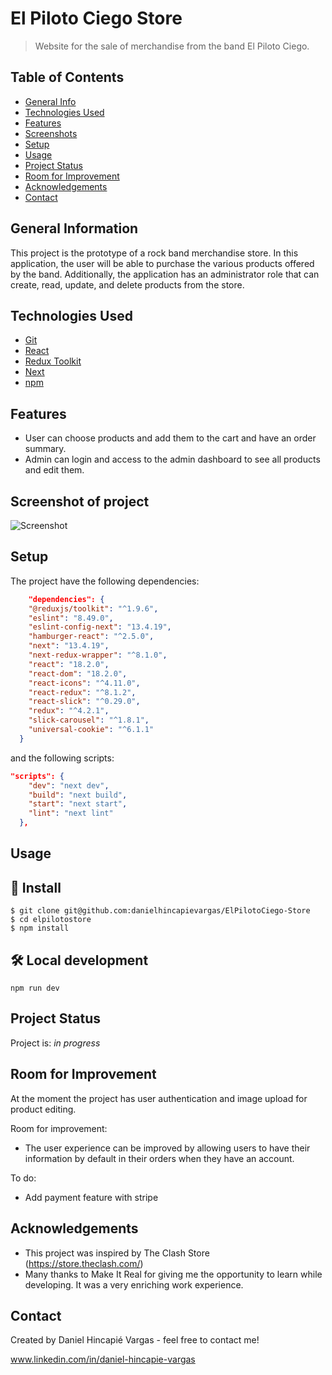 # El Piloto Ciego Store
> Website for the sale of merchandise from the band El Piloto Ciego.

## Table of Contents
* [General Info](#general-information)
* [Technologies Used](#technologies-used)
* [Features](#features)
* [Screenshots](#screenshots)
* [Setup](#setup)
* [Usage](#usage)
* [Project Status](#project-status)
* [Room for Improvement](#room-for-improvement)
* [Acknowledgements](#acknowledgements)
* [Contact](#contact)



## General Information

This project is the prototype of a rock band merchandise store. In this application, the user will be able to purchase the various products offered by the band. Additionally, the application has an administrator role that can create, read, update, and delete products from the store.


## Technologies Used
- [Git](https://git-scm.com/downloads)
- [React](https://es.react.dev/)
- [Redux Toolkit](https://redux-toolkit.js.org/)
- [Next](https://nextjs.org/)
- [npm](https://www.npmjs.com/)


## Features

- User can choose products and add them to the cart and have an order summary.
- Admin can login and access to the admin dashboard to see all products and edit them.


## Screenshot of project

<p {align="center"}>
  <img src="https://media.giphy.com/media/v1.Y2lkPTc5MGI3NjExdG52eWp1OW9waXlwZGZwaWcxN2g3MDFzNzZpcWN0N3NuZzFnZGw5dSZlcD12MV9pbnRlcm5hbF9naWZfYnlfaWQmY3Q9Zw/iOcoHKyPMGdDpge38R/giphy.gif" alt="Screenshot"/>
  </p>


## Setup
The project have the following dependencies:

```json
    "dependencies": {
    "@reduxjs/toolkit": "^1.9.6",
    "eslint": "8.49.0",
    "eslint-config-next": "13.4.19",
    "hamburger-react": "^2.5.0",
    "next": "13.4.19",
    "next-redux-wrapper": "^8.1.0",
    "react": "18.2.0",
    "react-dom": "18.2.0",
    "react-icons": "^4.11.0",
    "react-redux": "^8.1.2",
    "react-slick": "^0.29.0",
    "redux": "^4.2.1",
    "slick-carousel": "^1.8.1",
    "universal-cookie": "^6.1.1"
  }
```
and the following scripts:

```json
"scripts": {
    "dev": "next dev",
    "build": "next build",
    "start": "next start",
    "lint": "next lint"
  },
```


## Usage

## 🔧 Install 

    $ git clone git@github.com:danielhincapievargas/ElPilotoCiego-Store
    $ cd elpilotostore
    $ npm install
    
## 🛠️ Local development

    npm run dev


## Project Status
Project is: _in progress_ 


## Room for Improvement
At the moment the project has user authentication and image upload for product editing.

Room for improvement:
- The user experience can be improved by allowing users to have their information by default in their orders when they have an account.

To do:
- Add payment feature with stripe

## Acknowledgements

- This project was inspired by The Clash Store (https://store.theclash.com/)
- Many thanks to Make It Real for giving me the opportunity to learn while developing. It was a very enriching work experience.


## Contact
Created by Daniel Hincapié Vargas - feel free to contact me!

www.linkedin.com/in/daniel-hincapie-vargas
